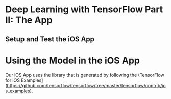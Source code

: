 
# Deep Learning with TensorFlow Part II: The App

## <a name="setupiOS"></a>Setup and Test the iOS App



# Using the Model in the iOS App

Our iOS App uses the library that is generated by following the (TensorFlow for iOS Examples](https://github.com/tensorflow/tensorflow/tree/master/tensorflow/contrib/ios_examples).

